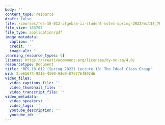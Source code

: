 ```yaml
---
body: ''
content_type: resource
draft: false
file: /courses/res-18-012-algebra-ii-student-notes-spring-2022/mit18_702s22_lect18.pdf
file_size: 388707
file_type: application/pdf
image_metadata:
  caption: ''
  credit: ''
  image-alt: ''
learning_resource_types: []
license: https://creativecommons.org/licenses/by-nc-sa/4.0/
resourcetype: Document
title: 'RES.18-012 (Spring 2022) Lecture 18: The Ideal Class Group'
uid: 2ae65674-9215-4560-93d0-0757764892d6
video_files:
  video_captions_file: ''
  video_thumbnail_file: ''
  video_transcript_file: ''
video_metadata:
  video_speakers: ''
  video_tags: ''
  youtube_description: ''
  youtube_id: ''
---
```

